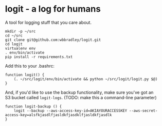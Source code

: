 # logit - a log for humans

A tool for logging stuff that you care about.

```
mkdir -p ~/src
cd ~/src
git clone git@github.com:wbbradley/logit.git
cd logit
virtualenv env
. env/bin/activate
pip install -r requirements.txt
```

Add this to your .bashrc:
```
function logit() {
	(. ~/src/logit/env/bin/activate && python ~/src/logit/logit.py $@)
}
```

And, if you'd like to use the backup functionality, make sure you've got an S3 bucket called `logit-logs`. (TODO: make this a command-line parameter)

```
function logit-backup () {
	logit --backup --aws-access-key-id=AKIAYOURACCESSKEY --aws-secret-access-key=alsfkjasdlfjasldkfjasdklfjasldkfjasdlk
}
```
